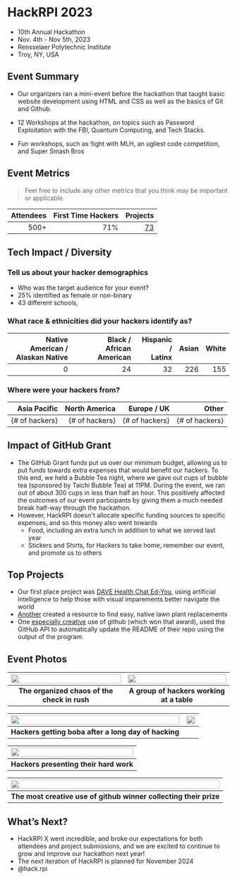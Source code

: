 # HackRPI 2023
 - 10th Annual Hackathon
 - Nov. 4th - Nov 5th, 2023
 - Rensselaer Polytechnic Institute
 - Troy, NY, USA

## Event Summary
 
- Our organizers ran a mini-event before the hackathon that taught basic website development using HTML and CSS as well as the basics of Git and Github.

- 12 Workshops at the hackathon, on topics such as Password Exploitation with the FBI, Quantum Computing, and Tech Stacks.
- Fun workshops, such as !light with MLH, an ugliest code competition, and Super Smash Bros

## Event Metrics 
> Feel free to include any other metrics that you think may be important or applicable. 

| Attendees |First Time Hackers| Projects|
|---------------:|--------------:|------------:|
|500+|71%|[73](https://hackrpi-x-2023.devpost.com/project-gallery)| 

## Tech Impact / Diversity 

### Tell us about your hacker demographics
 - Who was the target audience for your event? <br> 
 - 25% identified as female or non-binary
 - 43 different schools, 

### What race & ethnicities did your hackers identify as?
| Native American / <br> Alaskan Native | Black / <br> African American | Hispanic / <br> Latinx | Asian | White |
|---------------:|--------------:|------------:|---------:|--------:|
|0|24|32|226|155|


### Where were your hackers from?
| Asia Pacific | North America | Europe / UK | Other |
|---------------:|--------------:|------------:|---------:|
|{# of hackers}|{# of hackers}|{# of hackers}|{# of hackers}|

## Impact of GitHub Grant
- The GitHub Grant funds put us over our minimum budget, allowing us to put funds towards extra expenses that would benefit our hackers. To this end, we held a Bubble Tea night, where we gave out cups of bubble tea (sponsored by Taichi Bubble Tea) at 11PM. During the event, we ran out of about 300 cups in less than half an hour. This positively affected the outcomes of our event participants by giving them a much needed break half-way through the hackathon.
- However, HackRPI doesn't allocate specific funding sources to specific expenses, and so this money also went towards
    - Food, including an extra lunch in addition to what we served last year
    - Stickers and Shirts, for Hackers to take home, remember our event, and promote us to others

## Top Projects

- Our first place project was [DAVE Health Chat Ed-You](https://devpost.com/software/dasz), using artificial intelligence to help those with visual imparements better navigate the world
- [Another](https://devpost.com/software/decolawnize) created a resource to find easy, native lawn plant replacements
- One [especially creative](https://devpost.com/software/github-ide) use of github (which won that award), used the GitHub API to automatically update the README of their repo using the output of the program. 
## Event Photos

| <img src="https://raw.githubusercontent.com/Leftykap/GitHub-Education-Hackathon-Grant-Fund-2023/patch-1/Hackathons_2023/images/hackrpi_checkincrowd.png" width="100%" height="auto"> | <img src="https://raw.githubusercontent.com/Leftykap/GitHub-Education-Hackathon-Grant-Fund-2023/patch-1/Hackathons_2023/images/hackrpi_hackersattable.png" width="100%" height="auto"> |
|:--:|:--:|
| <b> The organized chaos of the check in rush </b>| <b> A group of hackers working at a table </b> |

| <img src="https://raw.githubusercontent.com/Leftykap/GitHub-Education-Hackathon-Grant-Fund-2023/patch-1/Hackathons_2023/images/hackrpi_boba.png" width="100%" height="auto"> | <img src="https://raw.githubusercontent.com/Leftykap/GitHub-Education-Hackathon-Grant-Fund-2023/patch-1/Hackathons_2023/images/hackrpi_hackersdoingwork.png" width="100%" height="auto"> |
|:--:|:--:|
| <b> Hackers getting boba after a long day of hacking </b> | | <b> Some more hackers working in a lecture hall </b> |

| <img src="https://raw.githubusercontent.com/Leftykap/GitHub-Education-Hackathon-Grant-Fund-2023/patch-1/Hackathons_2023/images/hackrpi_presentation.png" width="100%" height="auto"> |
|:--:|
| <b> Hackers presenting their hard work </b>|

| <img src="https://raw.githubusercontent.com/Leftykap/GitHub-Education-Hackathon-Grant-Fund-2023/patch-1/Hackathons_2023/images/hackrpi_githubwinner.png" width="100%" height="auto"> |
|:--:|
| <b> The most creative use of github winner collecting their prize </b>|

## What’s Next?
- HackRPI X went incredible, and broke our expectations for both attendees and project submissions, and we are excited to continue to grow and improve our hackathon next year!
- The next iteration of HackRPI is planned for November 2024
- @hack.rpi
